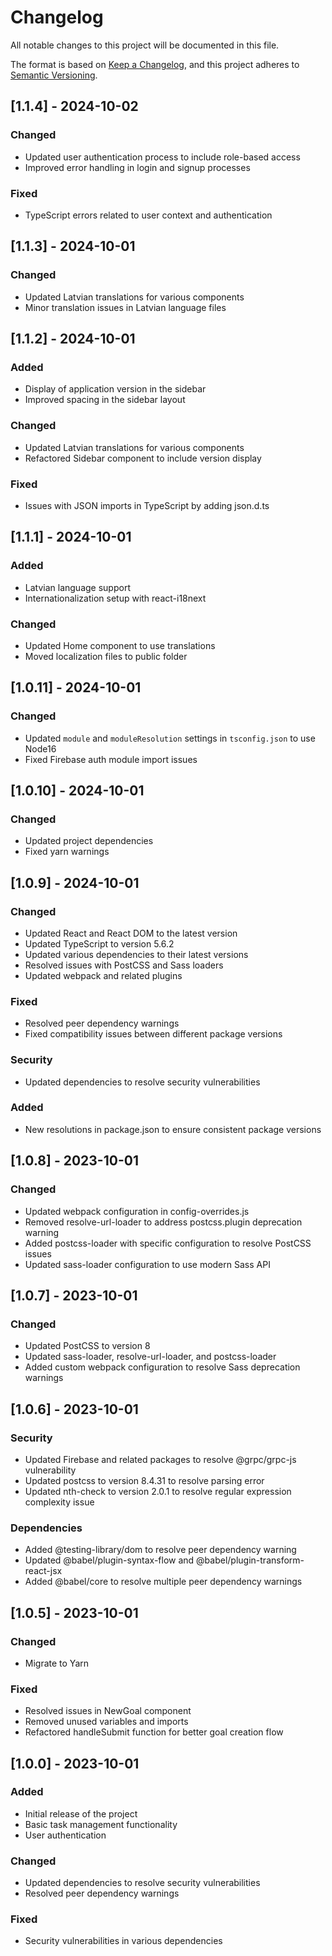 # Changelog

All notable changes to this project will be documented in this file.

The format is based on [Keep a Changelog](https://keepachangelog.com/en/1.0.0/),
and this project adheres to [Semantic Versioning](https://semver.org/spec/v2.0.0.html).

## [1.1.4] - 2024-10-02

### Changed
- Updated user authentication process to include role-based access
- Improved error handling in login and signup processes

### Fixed
- TypeScript errors related to user context and authentication

## [1.1.3] - 2024-10-01

### Changed
- Updated Latvian translations for various components
- Minor translation issues in Latvian language files

## [1.1.2] - 2024-10-01

### Added
- Display of application version in the sidebar
- Improved spacing in the sidebar layout

### Changed
- Updated Latvian translations for various components
- Refactored Sidebar component to include version display

### Fixed
- Issues with JSON imports in TypeScript by adding json.d.ts

## [1.1.1] - 2024-10-01

### Added
- Latvian language support
- Internationalization setup with react-i18next

### Changed
- Updated Home component to use translations
- Moved localization files to public folder

## [1.0.11] - 2024-10-01

### Changed
- Updated `module` and `moduleResolution` settings in `tsconfig.json` to use Node16
- Fixed Firebase auth module import issues

## [1.0.10] - 2024-10-01

### Changed
- Updated project dependencies
- Fixed yarn warnings

## [1.0.9] - 2024-10-01

### Changed
- Updated React and React DOM to the latest version
- Updated TypeScript to version 5.6.2
- Updated various dependencies to their latest versions
- Resolved issues with PostCSS and Sass loaders
- Updated webpack and related plugins

### Fixed
- Resolved peer dependency warnings
- Fixed compatibility issues between different package versions

### Security
- Updated dependencies to resolve security vulnerabilities

### Added
- New resolutions in package.json to ensure consistent package versions

## [1.0.8] - 2023-10-01

### Changed
- Updated webpack configuration in config-overrides.js
- Removed resolve-url-loader to address postcss.plugin deprecation warning
- Added postcss-loader with specific configuration to resolve PostCSS issues
- Updated sass-loader configuration to use modern Sass API

## [1.0.7] - 2023-10-01

### Changed
- Updated PostCSS to version 8
- Updated sass-loader, resolve-url-loader, and postcss-loader
- Added custom webpack configuration to resolve Sass deprecation warnings

## [1.0.6] - 2023-10-01

### Security
- Updated Firebase and related packages to resolve @grpc/grpc-js vulnerability
- Updated postcss to version 8.4.31 to resolve parsing error
- Updated nth-check to version 2.0.1 to resolve regular expression complexity issue

### Dependencies
- Added @testing-library/dom to resolve peer dependency warning
- Updated @babel/plugin-syntax-flow and @babel/plugin-transform-react-jsx
- Added @babel/core to resolve multiple peer dependency warnings

## [1.0.5] - 2023-10-01

### Changed
- Migrate to Yarn

### Fixed
- Resolved issues in NewGoal component
- Removed unused variables and imports
- Refactored handleSubmit function for better goal creation flow

## [1.0.0] - 2023-10-01

### Added
- Initial release of the project
- Basic task management functionality
- User authentication

### Changed
- Updated dependencies to resolve security vulnerabilities
- Resolved peer dependency warnings

### Fixed
- Security vulnerabilities in various dependencies